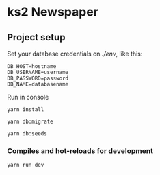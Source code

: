 # ks2 Newspaper

## Project setup
Set your database credentials on *./env*, like this:

    DB_HOST=hostname
    DB_USERNAME=username
    DB_PASSWORD=password
    DB_NAME=databasename
   
Run in console
```
yarn install
```
```
yarn db:migrate
```
```
yarn db:seeds
```
### Compiles and hot-reloads for development
```
yarn run dev
```

